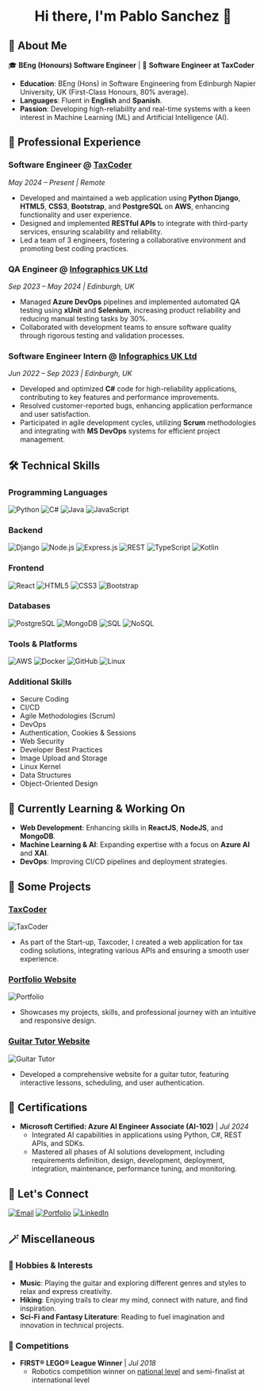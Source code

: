 <h1 align="center">Hi there, I'm Pablo Sanchez 👋</h1>

## 🚀 About Me

🎓 **BEng (Honours) Software Engineer** | 💼 **Software Engineer at TaxCoder** 

- **Education**: BEng (Hons) in Software Engineering from Edinburgh Napier University, UK (First-Class Honours, 80% average).
- **Languages**: Fluent in **English** and **Spanish**.
- **Passion**: Developing high-reliability and real-time systems with a keen interest in Machine Learning (ML) and Artificial Intelligence (AI).

## 💼 Professional Experience

### **Software Engineer** @ [TaxCoder](https://taxcoder.cz/prices)
*May 2024 – Present | Remote*

- Developed and maintained a web application using **Python Django**, **HTML5**, **CSS3**, **Bootstrap**, and **PostgreSQL** on **AWS**, enhancing functionality and user experience.
- Designed and implemented **RESTful APIs** to integrate with third-party services, ensuring scalability and reliability.
- Led a team of 3 engineers, fostering a collaborative environment and promoting best coding practices.

### **QA Engineer** @ [Infographics UK Ltd](https://www.infographics.co.uk/)
*Sep 2023 – May 2024 | Edinburgh, UK*

- Managed **Azure DevOps** pipelines and implemented automated QA testing using **xUnit** and **Selenium**, increasing product reliability and reducing manual testing tasks by 30%.
- Collaborated with development teams to ensure software quality through rigorous testing and validation processes.

### **Software Engineer Intern** @ [Infographics UK Ltd](https://www.infographics.co.uk/)
*Jun 2022 – Sep 2023 | Edinburgh, UK*

- Developed and optimized **C#** code for high-reliability applications, contributing to key features and performance improvements.
- Resolved customer-reported bugs, enhancing application performance and user satisfaction.
- Participated in agile development cycles, utilizing **Scrum** methodologies and integrating with **MS DevOps** systems for efficient project management.

## 🛠️ Technical Skills

### **Programming Languages**
![Python](https://img.shields.io/badge/Python-3776AB?style=flat&logo=python&logoColor=white)
![C#](https://img.shields.io/badge/C%23-239120?style=flat&logo=c-sharp&logoColor=white)
![Java](https://img.shields.io/badge/Java-007396?style=flat&logo=java&logoColor=white)
![JavaScript](https://img.shields.io/badge/JavaScript-F7DF1E?style=flat&logo=javascript&logoColor=white)

### **Backend**
![Django](https://img.shields.io/badge/Django-092E20?style=flat&logo=django&logoColor=white)
![Node.js](https://img.shields.io/badge/Node.js-339933?style=flat&logo=node.js&logoColor=white)
![Express.js](https://img.shields.io/badge/Express.js-000000?style=flat&logo=express&logoColor=white)
![REST](https://img.shields.io/badge/REST-000000?style=flat&logo=rest&logoColor=white)
![TypeScript](https://img.shields.io/badge/TypeScript-007ACC?style=flat&logo=typescript&logoColor=white)
![Kotlin](https://img.shields.io/badge/Kotlin-0095D5?style=flat&logo=kotlin&logoColor=white)

### **Frontend**
![React](https://img.shields.io/badge/React-61DAFB?style=flat&logo=react&logoColor=white)
![HTML5](https://img.shields.io/badge/HTML5-E34F26?style=flat&logo=html5&logoColor=white)
![CSS3](https://img.shields.io/badge/CSS3-1572B6?style=flat&logo=css3&logoColor=white)
![Bootstrap](https://img.shields.io/badge/Bootstrap-7952B3?style=flat&logo=bootstrap&logoColor=white)

### **Databases**
![PostgreSQL](https://img.shields.io/badge/PostgreSQL-336791?style=flat&logo=postgresql&logoColor=white)
![MongoDB](https://img.shields.io/badge/MongoDB-47A248?style=flat&logo=mongodb&logoColor=white)
![SQL](https://img.shields.io/badge/SQL-4479A1?style=flat&logo=sql&logoColor=white)
![NoSQL](https://img.shields.io/badge/NoSQL-000000?style=flat&logo=nosql&logoColor=white)

### **Tools & Platforms**
![AWS](https://img.shields.io/badge/AWS-232F3E?style=flat&logo=amazon-aws&logoColor=white)
![Docker](https://img.shields.io/badge/Docker-2496ED?style=flat&logo=docker&logoColor=white)
![GitHub](https://img.shields.io/badge/GitHub-181717?style=flat&logo=github&logoColor=white)
![Linux](https://img.shields.io/badge/Linux-FCC624?style=flat&logo=linux&logoColor=black)

### **Additional Skills**
- Secure Coding
- CI/CD
- Agile Methodologies (Scrum)
- DevOps
- Authentication, Cookies & Sessions
- Web Security
- Developer Best Practices
- Image Upload and Storage
- Linux Kernel
- Data Structures
- Object-Oriented Design

## 🌱 Currently Learning & Working On

- **Web Development**: Enhancing skills in **ReactJS**, **NodeJS**, and **MongoDB**.
- **Machine Learning & AI**: Expanding expertise with a focus on **Azure AI** and **XAI**.
- **DevOps**: Improving CI/CD pipelines and deployment strategies.

## 📂 Some Projects

### [TaxCoder](https://taxcoder.cz/onboard)
![TaxCoder](https://img.shields.io/badge/Web-App-Blue?style=flat&logo=django&logoColor=white)
- As part of the Start-up, Taxcoder, I created a web application for tax coding solutions, integrating various APIs and ensuring a smooth user experience.

### [Portfolio Website](https://pablosancheznarro.com/)
![Portfolio](https://img.shields.io/badge/Website-Portfolio-ff69b4?style=flat&logo=google-chrome&logoColor=white)
- Showcases my projects, skills, and professional journey with an intuitive and responsive design.

### [Guitar Tutor Website](https://www.mikesmusiclessons.co.uk/)
![Guitar Tutor](https://img.shields.io/badge/Web-App-Blue?style=flat&logo=flask&logoColor=white)
- Developed a comprehensive website for a guitar tutor, featuring interactive lessons, scheduling, and user authentication.

## 📜 Certifications

- **Microsoft Certified: Azure AI Engineer Associate (AI-102)** | *Jul 2024*
  - Integrated AI capabilities in applications using Python, C#, REST APIs, and SDKs.
  - Mastered all phases of AI solutions development, including requirements definition, design, development, deployment, integration, maintenance, performance tuning, and monitoring.

## 🔗 Let's Connect

[![Email](https://img.shields.io/badge/Email-sancheznarro.pablo@gmail.com-c14438?style=for-the-badge&logo=gmail&logoColor=white)](mailto:sancheznarro.pablo@gmail.com)
[![Portfolio](https://img.shields.io/badge/Portfolio-pablosancheznarro.com-blue?style=for-the-badge&logo=Google-Chrome&logoColor=white)](https://pablosancheznarro.com/)
[![LinkedIn](https://img.shields.io/badge/LinkedIn-pablosanchezn-blue?style=for-the-badge&logo=linkedin&logoColor=white)](https://www.linkedin.com/in/pablosanchezn/)

## 🪄 Miscellaneous
### 🎨 Hobbies & Interests

- **Music**: Playing the guitar and exploring different genres and styles to relax and express creativity.
- **Hiking**: Enjoying trails to clear my mind, connect with nature, and find inspiration.
- **Sci-Fi and Fantasy Literature**: Reading to fuel imagination and innovation in technical projects.

### 🏅 Competitions

- **FIRST® LEGO® League Winner** | *Jul 2018*
  - Robotics competition winner on [national level](https://www.upm.es/e-politecnica/imperial-y-parrots-ganadores-de-la-first-lego-league-en-la-upm/) and semi-finalist at international level
